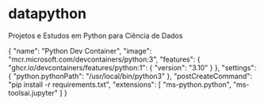 # datapython
Projetos e Estudos em Python para Ciência de Dados

{
    "name": "Python Dev Container",
    "image": "mcr.microsoft.com/devcontainers/python:3",
    "features": {
        "ghcr.io/devcontainers/features/python:1": {
            "version": "3.10"
        }
    },
    "settings": {
        "python.pythonPath": "/usr/local/bin/python3"
    },
    "postCreateCommand": "pip install -r requirements.txt",
    "extensions": [
        "ms-python.python",
        "ms-toolsai.jupyter"
    ]
}